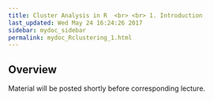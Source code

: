 ```yaml
---
title: Cluster Analysis in R  <br> <br> 1. Introduction
last_updated: Wed May 24 16:24:26 2017
sidebar: mydoc_sidebar
permalink: mydoc_Rclustering_1.html
---
```


## Overview

Material will be posted shortly before corresponding lecture.
